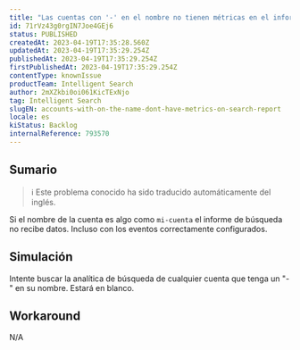 ```yaml
---
title: "Las cuentas con '-' en el nombre no tienen métricas en el informe de búsqueda"
id: 71rVz43g0rgIN7Joe4GEj6
status: PUBLISHED
createdAt: 2023-04-19T17:35:28.560Z
updatedAt: 2023-04-19T17:35:29.254Z
publishedAt: 2023-04-19T17:35:29.254Z
firstPublishedAt: 2023-04-19T17:35:29.254Z
contentType: knownIssue
productTeam: Intelligent Search
author: 2mXZkbi0oi061KicTExNjo
tag: Intelligent Search
slugEN: accounts-with-on-the-name-dont-have-metrics-on-search-report
locale: es
kiStatus: Backlog
internalReference: 793570
---
```


## Sumario

>ℹ️ Este problema conocido ha sido traducido automáticamente del inglés.


Si el nombre de la cuenta es algo como `mi-cuenta` el informe de búsqueda no recibe datos. Incluso con los eventos correctamente configurados.


##

## Simulación


Intente buscar la analítica de búsqueda de cualquier cuenta que tenga un "-" en su nombre. Estará en blanco.



## Workaround


N/A





